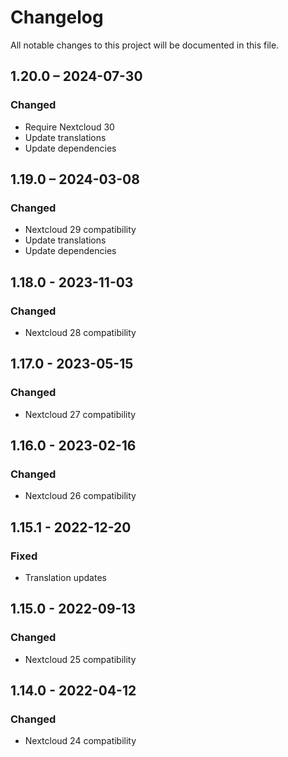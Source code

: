 <!--
  - SPDX-FileCopyrightText: 2017 Nextcloud GmbH and Nextcloud contributors
  - SPDX-License-Identifier: AGPL-3.0-or-later
-->
# Changelog
All notable changes to this project will be documented in this file.

## 1.20.0 – 2024-07-30
### Changed
- Require Nextcloud 30
- Update translations
- Update dependencies

## 1.19.0 – 2024-03-08
### Changed
- Nextcloud 29 compatibility
- Update translations
- Update dependencies

## 1.18.0 - 2023-11-03
### Changed
- Nextcloud 28 compatibility

## 1.17.0 - 2023-05-15
### Changed
- Nextcloud 27 compatibility

## 1.16.0 - 2023-02-16
### Changed
- Nextcloud 26 compatibility

## 1.15.1 - 2022-12-20
### Fixed
- Translation updates

## 1.15.0 - 2022-09-13
### Changed
- Nextcloud 25 compatibility

## 1.14.0 - 2022-04-12
### Changed
- Nextcloud 24 compatibility
